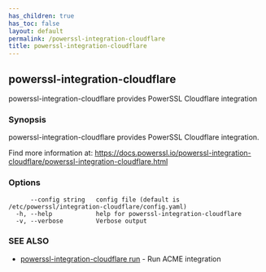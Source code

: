 ```yaml
---
has_children: true
has_toc: false
layout: default
permalink: /powerssl-integration-cloudflare
title: powerssl-integration-cloudflare
---
```

## powerssl-integration-cloudflare

powerssl-integration-cloudflare provides PowerSSL Cloudflare integration

### Synopsis

powerssl-integration-cloudflare provides PowerSSL Cloudflare integration.

Find more information at: https://docs.powerssl.io/powerssl-integration-cloudflare/powerssl-integration-cloudflare.html

### Options

```
      --config string   config file (default is /etc/powerssl/integration-cloudflare/config.yaml)
  -h, --help            help for powerssl-integration-cloudflare
  -v, --verbose         Verbose output
```

### SEE ALSO

* [powerssl-integration-cloudflare run](/powerssl-integration-cloudflare/run)	 - Run ACME integration
